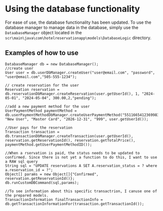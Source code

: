 # Using the database functionality
For ease of use, the database functionality has been updated. To use the database manager to manage data in the database, simply use the `DataabaseManager` object located in the `scr\main\java\com\hotelreservationapp\models\DatabaseLogic` directory.

## Examples of how to use

```
DatabaseManager db = new DatabaseManager();
//create user
User user = db.userDbManager.createUser("user@email.com", "password", "user@email.com","505-555-1234");

// create reservation for the user
Reservation reservation = db.reservationDbManager.createReservation(user.getUserId(), 1, "2024-05-01", "2024-05-04", 300.00,2,"pending");

//add a new payment method for the user
UserPaymentMethod paymentMethod = db.userPaymentMethodDbManager.createUserPaymentMethod("5511665412369983", "New User", "Master Card", "2026-12-31", "999", user.getUserId());

//User pays for the reservation
Transaction transaction = db.transactionDbManager.createTransaction(user.getUserId(), reservation.getReservationId(), reservation.getTotalPrice(), paymentMethod.getUserPaymentMethodID());

//When a rservation is paid, the status needs to be updated to confirmed. Since there is not yet a function to do this, I want to use a RAW sql query
String sql = "UPDATE reservations A SET A.reservation_status = ? where a.reservation_id = ?";
Object[] params = new Object[]{"Confirmed", reservation.getReservationId()};
db.runCustomDBCommand(sql,params);

//To see information about this specific transactrion, I canuse one of the prepared models.
TransactionInformation finalTransactionInfo = db.getTransactionInformationFor(transaction.getTransactionId());
```